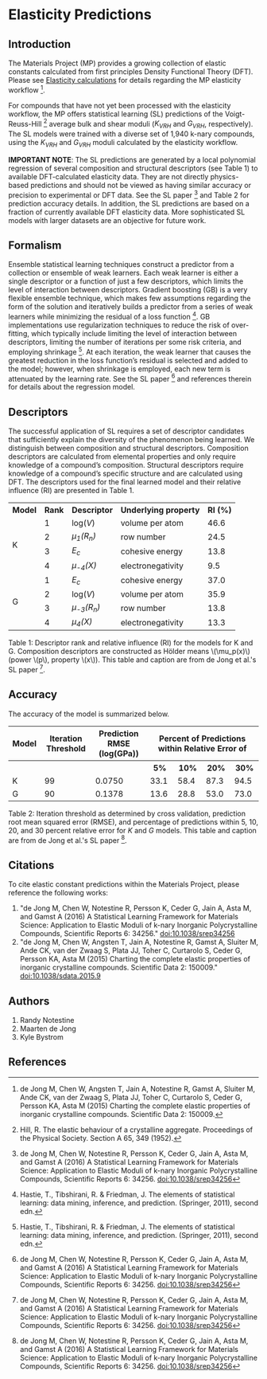 # Elasticity Predictions

## Introduction

The Materials Project (MP) provides a growing collection of elastic constants calculated from first principles Density Functional Theory (DFT). Please see [Elasticity calculations](/methodology/elasticity) for details regarding the MP elasticity workflow [^1].

For compounds that have not yet been processed with the elasticity workflow, the MP offers statistical learning (SL) predictions of the Voigt-Reuss-Hill [^2] average bulk and shear moduli ($K_{VRH}$ and $G_{VRH}$, respectively). The SL models were trained with a diverse set of 1,940 k-nary compounds, using the $K_{VRH}$ and $G_{VRH}$ moduli calculated by the elasticity workflow.

**IMPORTANT NOTE**: The SL predictions are generated by a local polynomial regression of several composition and structural descriptors (see Table 1) to available DFT-calculated elasticity data. They are not directly physics-based predictions and should not be viewed as having similar accuracy or precision to experimental or DFT data. See the SL paper [^4] and Table 2 for prediction accuracy details. In addition, the SL predictions are based on a fraction of currently available DFT elasticity data. More sophisticated SL models with larger datasets are an objective for future work.

## Formalism

Ensemble statistical learning techniques construct a predictor from a collection or ensemble of weak learners. Each weak learner is either a single descriptor or a function of just a few descriptors, which limits the level of interaction between descriptors. Gradient boosting (GB) is a very flexible ensemble technique, which makes few assumptions regarding the form of the solution and iteratively builds a predictor from a series of weak learners while minimizing the residual of a loss function [^3]. GB implementations use regularization techniques to reduce the risk of over-fitting, which typically include limiting the level of interaction between descriptors, limiting the number of iterations per some risk criteria, and employing shrinkage [^3]. At each iteration, the weak learner that causes the greatest reduction in the loss function’s residual is selected and added to the model; however, when shrinkage is employed, each new term is attenuated by the learning rate. See the SL paper [^4] and references therein for details about the regression model.

## Descriptors

The successful application of SL requires a set of descriptor candidates that sufficiently explain the diversity of the phenomenon being learned. We distinguish between composition and structural descriptors. Composition descriptors are calculated from elemental properties and only require knowledge of a compound’s composition. Structural descriptors require knowledge of a compound’s specific structure and are calculated using DFT. The descriptors used for the final learned model and their relative influence (RI) are presented in Table 1.

<table style="width:100%">
	<tr>
		<th>Model</th>
		<th>Rank</th>
		<th>Descriptor</th>
		<th>Underlying property</th>
		<th>RI (%)</th>
	</tr>
	<tr>
		<td rowspan=4>K</td>
		<td>1</td>
		<td>log(<i>V</i>)</td>
		<td>volume per atom</td>
		<td>46.6</td>
	</tr>
	<tr>
		<td>2</td>
		<td><MATH><i>&mu;<sub>1</sub>(R<sub>n</sub>)</i></MATH></td>
		<td>row number</td>
		<td>24.5</td>
	</tr>
	<tr>
		<td>3</td>
		<td><i>E<sub>c</sub></i></td>
		<td>cohesive energy</td>
		<td>13.8</td>
	</tr>
	<tr>
		<td>4</td>
		<td><MATH><i>&mu;<sub>-4</sub>(X)</i></MATH></td>
		<td>electronegativity</td>
		<td>9.5</td>
	</tr>
	<tr>
		<td rowspan=4>G</td>
		<td>1</td>
		<td><i>E<sub>c</sub></i></td>
		<td>cohesive energy</td>
		<td>37.0</td>
	</tr>
	<tr>
		<td>2</td>
		<td>log(<i>V</i>)</td>
		<td>volume per atom</td>
		<td>35.9</td>
	</tr>
	<tr>
		<td>3</td>
		<td><MATH><i>&mu;<sub>-3</sub>(R<sub>n</sub>)</i></MATH></td>
		<td>row number</td>
		<td>13.8</td>
	</tr>
	<tr>
		<td>4</td>
		<td><MATH><i>&mu;<sub>4</sub>(X)</i></MATH></td>
		<td>electronegativity</td>
		<td>13.3</td>
</table>

Table 1: Descriptor rank and relative influence (RI) for the models for K and G. Composition descriptors are constructed as Hölder means \\(\mu_p(x)\\) (power \\(p\\), property \\(x\\)). This table and caption are from de Jong et al.'s SL paper [^4].

## Accuracy

The accuracy of the model is summarized below.

<table style="width:100%">
	<tr>
		<th>Model</th>
		<th>Iteration Threshold</th>
		<th>Prediction RMSE (log(GPa))</th>
		<th colspan="4">Percent of Predictions within Relative Error of</th>
	</tr>
	<tr>
		<th></th>
		<th></th>
		<th></th>
		<th>5%</th>
		<th>10%</th>
		<th>20%</th>
		<th>30%</th>
	</tr>
	<tr>
		<td>K</td>
		<td>99</td>
		<td>0.0750</td>
		<td>33.1</td>
		<td>58.4</td>
		<td>87.3</td>
		<td>94.5</td>
	</tr>
	<tr>
		<td>G</td>
		<td>90</td>
		<td>0.1378</td>
		<td>13.6</td>
		<td>28.8</td>
		<td>53.0</td>
		<td>73.0</td>
	</tr>
</table>

Table 2: Iteration threshold as determined by cross validation, prediction root mean squared error (RMSE), and percentage of predictions within 5, 10, 20, and 30 percent relative error for *K* and *G* models. This table and caption are from de Jong et al.'s SL paper [^4].

## Citations

To cite elastic constant predictions within the Materials Project, please reference the following works:

1.  "de Jong M, Chen W, Notestine R, Persson K, Ceder G, Jain A, Asta M,
    and Gamst A (2016) A Statistical Learning Framework for Materials
    Science: Application to Elastic Moduli of k-nary Inorganic
    Polycrystalline Compounds, Scientific Reports 6: 34256."
    [doi:10.1038/srep34256](http://dx.doi.org/10.1038/srep34256)
2.  "de Jong M, Chen W, Angsten T, Jain A, Notestine R, Gamst A, Sluiter
    M, Ande CK, van der Zwaag S, Plata JJ, Toher C, Curtarolo S, Ceder
    G, Persson KA, Asta M (2015) Charting the complete elastic
    properties of inorganic crystalline compounds. Scientific Data 2:
    150009."
    [doi:10.1038/sdata.2015.9](http://dx.doi.org/10.1038/sdata.2015.9)

## Authors

1.  Randy Notestine
2.  Maarten de Jong
3.  Kyle Bystrom

## References

[^1]: de Jong M, Chen W, Angsten T, Jain A, Notestine R, Gamst A, Sluiter M, Ande CK, van der Zwaag S, Plata JJ, Toher C, Curtarolo S, Ceder G, Persson KA, Asta M (2015) Charting the complete elastic properties of inorganic crystalline compounds. Scientific Data 2: 150009.

[^2]: Hill, R. The elastic behaviour of a crystalline aggregate. Proceedings of the Physical Society. Section A 65, 349 (1952).

[^3]: Hastie, T., Tibshirani, R. & Friedman, J. The elements of statistical learning: data mining, inference, and prediction. (Springer, 2011), second edn.

[^4]: de Jong M, Chen W, Notestine R, Persson K, Ceder G, Jain A, Asta M,
    and Gamst A (2016) A Statistical Learning Framework for Materials
    Science: Application to Elastic Moduli of k-nary Inorganic
    Polycrystalline Compounds, Scientific Reports 6: 34256.
    [doi:10.1038/srep34256](http://dx.doi.org/10.1038/srep34256)

